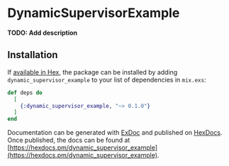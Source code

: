 # DynamicSupervisorExample

**TODO: Add description**

## Installation

If [available in Hex](https://hex.pm/docs/publish), the package can be installed
by adding `dynamic_supervisor_example` to your list of dependencies in `mix.exs`:

```elixir
def deps do
  [
    {:dynamic_supervisor_example, "~> 0.1.0"}
  ]
end
```

Documentation can be generated with [ExDoc](https://github.com/elixir-lang/ex_doc)
and published on [HexDocs](https://hexdocs.pm). Once published, the docs can
be found at [https://hexdocs.pm/dynamic_supervisor_example](https://hexdocs.pm/dynamic_supervisor_example).


